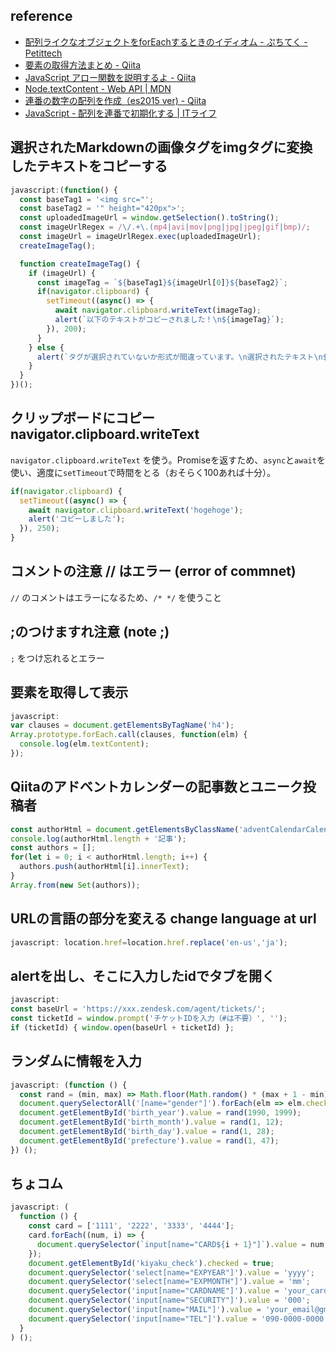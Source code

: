 ## reference
- [配列ライクなオブジェクトをforEachするときのイディオム - ぷちてく - Petittech](https://ptech.g.hatena.ne.jp/noromanba/20120521/1337639496)
- [要素の取得方法まとめ - Qiita](https://qiita.com/amamamaou/items/25e8b4e1b41c8d3211f4#documentfragment-%E3%81%A7%E3%81%AF%E4%BD%BF%E3%81%88%E3%82%8B%E3%83%A1%E3%82%BD%E3%83%83%E3%83%89%E3%81%8C%E9%99%90%E3%82%89%E3%82%8C%E3%81%A6%E3%81%84%E3%82%8B)
- [JavaScript アロー関数を説明するよ - Qiita](https://qiita.com/may88seiji/items/4a49c7c78b55d75d693b)
- [Node.textContent - Web API | MDN](https://developer.mozilla.org/ja/docs/Web/API/Node/textContent)
- [連番の数字の配列を作成（es2015 ver) - Qiita](https://qiita.com/sakymark/items/710f0b9a632c375fbc31)
- [JavaScript - 配列を連番で初期化する | ITライフ](https://infoteck-life.com/a0066-js-array-initial-serial/)


## 選択されたMarkdownの画像タグをimgタグに変換したテキストをコピーする
```js
javascript:(function() {
  const baseTag1 = '<img src="';
  const baseTag2 = '" height="420px">';
  const uploadedImageUrl = window.getSelection().toString();
  const imageUrlRegex = /\/.+\.(mp4|avi|mov|png|jpg|jpeg|gif|bmp)/;
  const imageUrl = imageUrlRegex.exec(uploadedImageUrl);
  createImageTag();

  function createImageTag() {
    if (imageUrl) {
      const imageTag = `${baseTag1}${imageUrl[0]}${baseTag2}`;
      if(navigator.clipboard) {
        setTimeout((async() => {
          await navigator.clipboard.writeText(imageTag);
          alert(`以下のテキストがコピーされました！\n${imageTag}`);
        }), 200);
      }
    } else {
      alert(`タグが選択されていないか形式が間違っています。\n選択されたテキスト\n${uploadedImageUrl}\n\n正しい例\n![xxx](/uploads/xxxxxxxxxx/xxx.png)`);
    }
  }
})();
```

## クリップボードにコピー navigator.clipboard.writeText
`navigator.clipboard.writeText` を使う。Promiseを返すため、`async`と`await`を使い、適度に`setTimeout`で時間をとる（おそらく100あれば十分）。

```js
if(navigator.clipboard) {
  setTimeout((async() => {
    await navigator.clipboard.writeText('hogehoge');
    alert('コピーしました');
  }), 250);
}
```

## コメントの注意 // はエラー (error of commnet)
`//` のコメントはエラーになるため、`/* */` を使うこと


## ;のつけますれ注意 (note ;)
`;` をつけ忘れるとエラー


## 要素を取得して表示
```js
javascript:
var clauses = document.getElementsByTagName('h4');
Array.prototype.forEach.call(clauses, function(elm) {
  console.log(elm.textContent);
});
```

## Qiitaのアドベントカレンダーの記事数とユニーク投稿者
```js
const authorHtml = document.getElementsByClassName('adventCalendarCalendar_author');
console.log(authorHtml.length + '記事');
const authors = [];
for(let i = 0; i < authorHtml.length; i++) {
  authors.push(authorHtml[i].innerText);
}
Array.from(new Set(authors));
```

## URLの言語の部分を変える change language at url
```js
javascript: location.href=location.href.replace('en-us','ja');
```

## alertを出し、そこに入力したidでタブを開く
```js
javascript:
const baseUrl = 'https://xxx.zendesk.com/agent/tickets/';
const ticketId = window.prompt('チケットIDを入力（#は不要）', '');
if (ticketId) { window.open(baseUrl + ticketId) };
```

## ランダムに情報を入力
```js
javascript: (function () {
  const rand = (min, max) => Math.floor(Math.random() * (max + 1 - min)) + min; const gender = rand(0, 1);
  document.querySelectorAll('[name="gender"]').forEach(elm => elm.checked = Number(elm.value) === gender);
  document.getElementById('birth_year').value = rand(1990, 1999);
  document.getElementById('birth_month').value = rand(1, 12);
  document.getElementById('birth_day').value = rand(1, 28);
  document.getElementById('prefecture').value = rand(1, 47);
}) ();
```

## ちょコム
```js
javascript: (
  function () {
    const card = ['1111', '2222', '3333', '4444'];
    card.forEach((num, i) => {
      document.querySelector(`input[name="CARD${i + 1}"]`).value = num;
    });
    document.getElementById('kiyaku_check').checked = true;
    document.querySelector('select[name="EXPYEAR"]').value = 'yyyy';
    document.querySelector('select[name="EXPMONTH"]').value = 'mm';
    document.querySelector('input[name="CARDNAME"]').value = 'your_cardname';
    document.querySelector('input[name="SECURITY"]').value = '000';
    document.querySelector('input[name="MAIL"]').value = 'your_email@gmail.com';
    document.querySelector('input[name="TEL"]').value = '090-0000-0000';
  }
) ();
```
